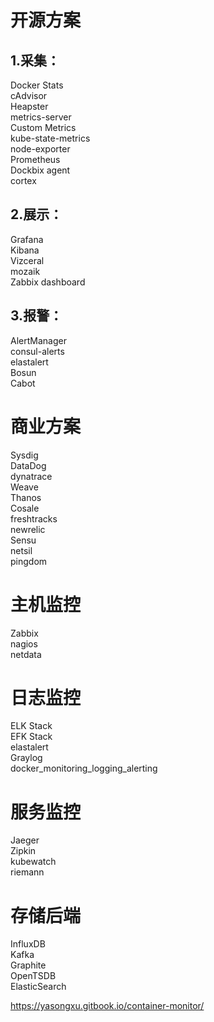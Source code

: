 # 开源方案

## 1.采集：

Docker Stats  
cAdvisor  
Heapster  
metrics-server  
Custom Metrics   
kube-state-metrics  
node-exporter  
Prometheus  
Dockbix agent  
cortex  


## 2.展示：

Grafana  
Kibana  
Vizceral  
mozaik  
Zabbix dashboard  

## 3.报警：

AlertManager  
consul-alerts  
elastalert  
Bosun  
Cabot  

# 商业方案

Sysdig  
DataDog   
dynatrace  
Weave  
Thanos  
Cosale  
freshtracks  
newrelic  
Sensu  
netsil  
pingdom  



# 主机监控

Zabbix  
nagios  
netdata  

# 日志监控

ELK Stack  
EFK Stack  
elastalert  
Graylog  
docker_monitoring_logging_alerting  

# 服务监控

Jaeger  
Zipkin  
kubewatch  
riemann  

# 存储后端

InfluxDB  
Kafka  
Graphite  
OpenTSDB  
ElasticSearch  


https://yasongxu.gitbook.io/container-monitor/  

